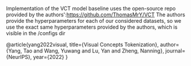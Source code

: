 Implementation of the VCT model baseline uses the open-source repo provided by the authors':https://github.com/ThomasMrY/VCT
The authors provide the hyperparameters for each of our considered datasets, so we use the exact same hyperparameters provided by the authors, which is visible in the /configs dir

@article{yang2022visual,
  title={Visual Concepts Tokenization},
  author={Yang, Tao and Wang, Yuwang and Lu, Yan and Zheng, Nanning},
  journal={NeurIPS},
  year={2022}
}
